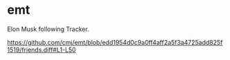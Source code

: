 # emt
Elon Musk following Tracker.

https://github.com/cmj/emt/blob/edd1954d0c9a0ff4aff2a5f3a4725add825f1519/friends.diff#L1-L50
